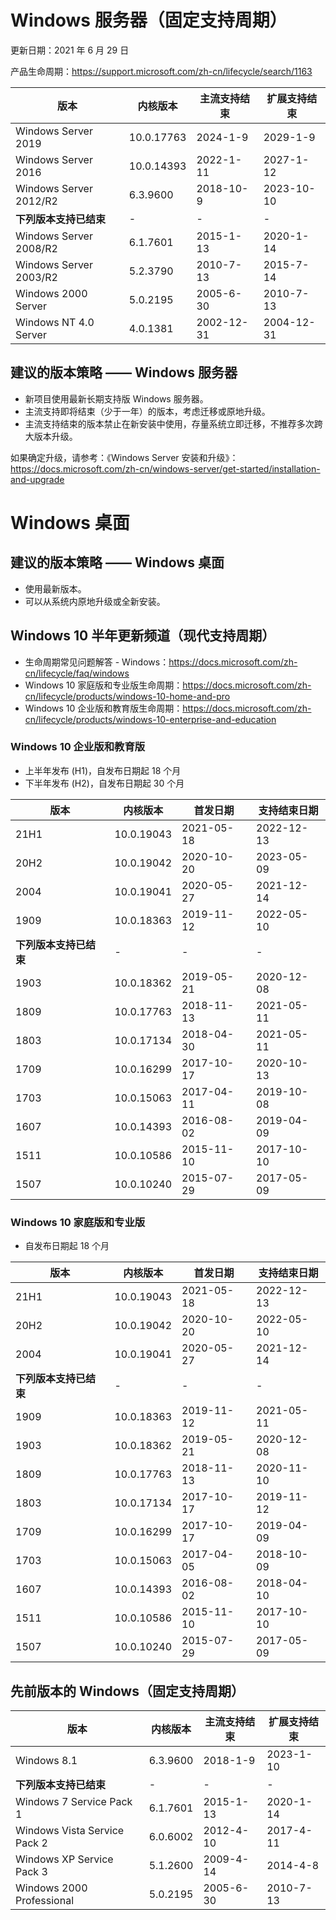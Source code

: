 # Windows 服务器（固定支持周期）

更新日期：2021 年 6 月 29 日

产品生命周期：https://support.microsoft.com/zh-cn/lifecycle/search/1163

|版本|内核版本|主流支持结束|扩展支持结束|
|---|---|---|---|
|Windows Server 2019|10.0.17763|2024-1-9|2029-1-9|
|Windows Server 2016|10.0.14393|2022-1-11|2027-1-12|
|Windows Server 2012/R2|6.3.9600|2018-10-9|2023-10-10|
|**下列版本支持已结束**|-|-|-|
|Windows Server 2008/R2|6.1.7601|2015-1-13|2020-1-14|
|Windows Server 2003/R2|5.2.3790|2010-7-13|2015-7-14|
|Windows 2000 Server|5.0.2195|2005-6-30|2010-7-13|
|Windows NT 4.0 Server|4.0.1381|2002-12-31|2004-12-31|

## 建议的版本策略 —— Windows 服务器
* 新项目使用最新长期支持版 Windows 服务器。
* 主流支持即将结束（少于一年）的版本，考虑迁移或原地升级。
* 主流支持结束的版本禁止在新安装中使用，存量系统立即迁移，不推荐多次跨大版本升级。

如果确定升级，请参考：《Windows Server 安装和升级》：https://docs.microsoft.com/zh-cn/windows-server/get-started/installation-and-upgrade

# Windows 桌面

## 建议的版本策略 —— Windows 桌面
* 使用最新版本。
* 可以从系统内原地升级或全新安装。

## Windows 10 半年更新频道（现代支持周期）

* 生命周期常见问题解答 - Windows：https://docs.microsoft.com/zh-cn/lifecycle/faq/windows
* Windows 10 家庭版和专业版生命周期：https://docs.microsoft.com/zh-cn/lifecycle/products/windows-10-home-and-pro
* Windows 10 企业版和教育版生命周期：https://docs.microsoft.com/zh-cn/lifecycle/products/windows-10-enterprise-and-education

### Windows 10 企业版和教育版

- 上半年发布 (H1)，自发布日期起 18 个月
- 下半年发布 (H2)，自发布日期起 30 个月

|版本|内核版本|首发日期|支持结束日期|
|---|---|---|---|
|21H1|10.0.19043|2021-05-18|2022-12-13|
|20H2|10.0.19042|2020-10-20|2023-05-09|
|2004|10.0.19041|2020-05-27|2021-12-14|
|1909|10.0.18363|2019-11-12|2022-05-10|
|**下列版本支持已结束**|-|-|-|
|1903|10.0.18362|2019-05-21|2020-12-08|
|1809|10.0.17763|2018-11-13|2021-05-11|
|1803|10.0.17134|2018-04-30|2021-05-11|
|1709|10.0.16299|2017-10-17|2020-10-13|
|1703|10.0.15063|2017-04-11|2019-10-08|
|1607|10.0.14393|2016-08-02|2019-04-09|
|1511|10.0.10586|2015-11-10|2017-10-10|
|1507|10.0.10240|2015-07-29|2017-05-09|

### Windows 10 家庭版和专业版

- 自发布日期起 18 个月

|版本|内核版本|首发日期|支持结束日期|
|---|---|---|---|
|21H1|10.0.19043|2021-05-18|2022-12-13|
|20H2|10.0.19042|2020-10-20|2022-05-10|
|2004|10.0.19041|2020-05-27|2021-12-14|
|**下列版本支持已结束**|-|-|-|
|1909|10.0.18363|2019-11-12|2021-05-11|
|1903|10.0.18362|2019-05-21|2020-12-08|
|1809|10.0.17763|2018-11-13|2020-11-10|
|1803|10.0.17134|2017-10-17|2019-11-12|
|1709|10.0.16299|2017-10-17|2019-04-09|
|1703|10.0.15063|2017-04-05|2018-10-09|
|1607|10.0.14393|2016-08-02|2018-04-10|
|1511|10.0.10586|2015-11-10|2017-10-10|
|1507|10.0.10240|2015-07-29|2017-05-09|

## 先前版本的 Windows（固定支持周期）

|版本|内核版本|主流支持结束|扩展支持结束|
|---|---|---|---|
|Windows 8.1|6.3.9600|2018-1-9|2023-1-10|
|**下列版本支持已结束**|-|-|-|
|Windows 7 Service Pack 1|6.1.7601|2015-1-13|2020-1-14|
|Windows Vista Service Pack 2|6.0.6002|2012-4-10|2017-4-11|
|Windows XP Service Pack 3|5.1.2600|2009-4-14|2014-4-8|
|Windows 2000 Professional|5.0.2195|2005-6-30|2010-7-13|

